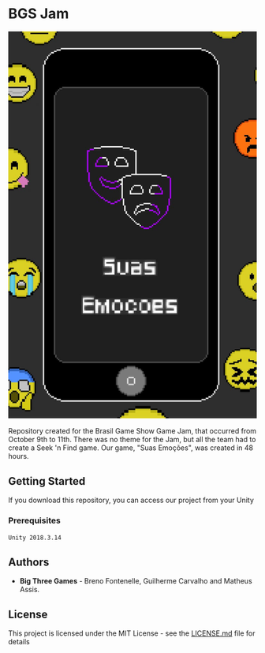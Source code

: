 # BGS Jam

![Game Cover|360x560](game_cover.jpg)

Repository created for the Brasil Game Show Game Jam, that occurred from October 9th to 11th. There was no theme for the Jam, but all the team had to create a Seek 'n Find game. Our game, "Suas Emoções", was created in 48 hours.

## Getting Started

If you download this repository, you can access our project from your Unity

### Prerequisites

```
Unity 2018.3.14
```

## Authors

* **Big Three Games** - Breno Fontenelle, Guilherme Carvalho and Matheus Assis.

## License

This project is licensed under the MIT License - see the [LICENSE.md](LICENSE.md) file for details
